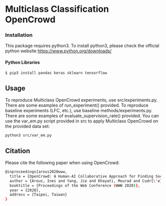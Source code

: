 # Multiclass Classification OpenCrowd

### Installation
This package requires python3. To install python3, please check the official python website
https://www.python.org/downloads/

#### Python Libraries

``` bash 
$ pip3 install pandas keras sklearn tensorflow
```

## Usage
To reproduce Multiclass OpenCrowd experiments, use src/experiments.py. There are some examples of run_experiment() provided.
To reproduce baseline experiments (LFC, etc.), use baseline methods/experiments.py. There are some examples of evaluate_supervision_rate() provided.
You can use the var_em.py script provided in src to apply Multiclass OpenCrowd on the provided data set:
``` bash
python3 src/var_em.py
```

## Citation
Please cite the following paper when using OpenCrowd:
``` bash
@inproceedings{arous2020www,
  title = {OpenCrowd: A Human-AI Collaborative Approach for Finding Social Influencers via Open-Ended Answers Aggregation},
  author = {Arous, Ines and Yang, Jie and Khayati, Mourad and Cudr{\'e}-Mauroux, Philippe},
  booktitle = {Proceedings of the Web Conference (WWW 2020)},
  year = {2020},
  address = {Taipei, Taiwan}
}
```